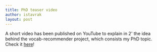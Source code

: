 ```yaml
---
title: PhD teaser video
author: istavrak
layout: post
---
```


A short video has been published on YouTube to explain in 2' the idea behind the vocab-recommender project, which consists my PhD topic. Check it [here](https://www.youtube.com/watch?v=nC6nZJ7B7iI)!

